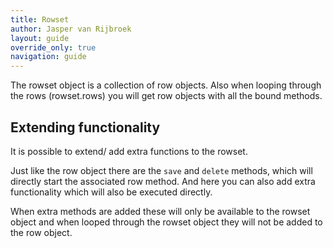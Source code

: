 ```yaml
---
title: Rowset
author: Jasper van Rijbroek
layout: guide
override_only: true
navigation: guide
---
```


The rowset object is a collection of row objects.
Also when looping through the rows (rowset.rows) you will get row objects with all the bound methods.

## Extending functionality
It is possible to extend/ add extra functions to the rowset.

Just like the row object there are the ```save``` and ```delete``` methods, which will directly start the associated row method.
And here you can also add extra functionality which will also be executed directly.

When extra methods are added these will only be available to the rowset object and when looped through the rowset object they will not be added to the row object.